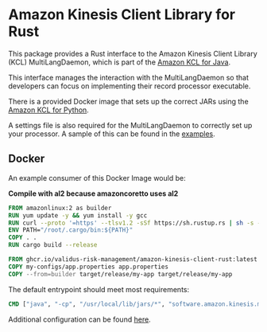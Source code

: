 # Amazon Kinesis Client Library for Rust

This package provides a Rust interface to the Amazon Kinesis Client Library (KCL) MultiLangDaemon,
which is part of the [Amazon KCL for Java][kinesis-github].

This interface manages the interaction with the MultiLangDaemon so that developers can focus on
implementing their record processor executable.

There is a provided Docker image that sets up the correct JARs using the [Amazon KCL for Python][kinesis-python].

A settings file is also required for the MultiLangDaemon to correctly set up your processor.
A sample of this can be found in the [examples][example-properties].

## Docker

An example consumer of this Docker Image would be:

**Compile with al2 because amazoncoretto uses al2**

```dockerfile
FROM amazonlinux:2 as builder
RUN yum update -y && yum install -y gcc
RUN curl --proto '=https' --tlsv1.2 -sSf https://sh.rustup.rs | sh -s -- -y
ENV PATH="/root/.cargo/bin:${PATH}"
COPY . .
RUN cargo build --release

FROM ghcr.io/validus-risk-management/amazon-kinesis-client-rust:latest as runner
COPY my-configs/app.properties app.properties
COPY --from=builder target/release/my-app target/release/my-app
```

The default entrypoint should meet most requirements:

```dockerfile
CMD ["java", "-cp", "/usr/local/lib/jars/*", "software.amazon.kinesis.multilang.MultiLangDaemon", "--properties-file", "app.properties"]
```

Additional configuration can be found [here][kcl-cli-params].


[amazon-kcl]: http://docs.aws.amazon.com/kinesis/latest/dev/kinesis-record-processor-app.html
[kinesis-github]: https://github.com/awslabs/amazon-kinesis-client
[kinesis-python]: https://github.com/awslabs/amazon-kinesis-client-python
[kcl-cli-params]: https://github.com/awslabs/amazon-kinesis-client-python/blob/v2.0.6/samples/amazon_kclpy_helper.py
[example-properties]: https://github.com/Validus-Risk-Management/amazon-kinesis-client-rust/blob/main/examples/sample.properties